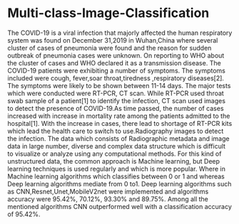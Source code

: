# Multi-class-Image-Classification
The COVID-19 is a viral infection that majorly affected the human respiratory system was found on December 31,2019 in Wuhan,China where several cluster of cases of pneumonia were found and the reason for sudden outbreak of pneumonia cases were unknown. On reporting to WHO about the cluster of cases and WHO declared it as a transmission disease. The COVID-19 patients were exhibiting a number of symptoms. The symptoms included were cough, fever,soar throat,tiredness ,respiratory diseases[2]. The symptoms were likely to be shown between 11-14 days. The major tests which were conducted were RT-PCR, CT scan. While RT-PCR used throat swab sample of a patient[1] to identify the infection, CT scan used images to detect the presence of COVID-19.As time passed, the number of cases increased with increase in mortality rate among the patients admitted to the hospital[1]. With the increase in cases, there lead to shortage of RT-PCR kits which lead the health care to switch to use.Radiography images to detect the infection. The data which consists of Radiographic metadata and image data in large number, diverse and complex data structure which is difficult to visualize or analyze using any computational methods. For this kind of unstructured data, the common approach is Machine learning, but Deep learning techniques is used regularly and which is more popular. Where in Machine learning algorithms which classifies between 0 or 1 and whereas Deep learning algorithms mediate from 0 to1. Deep learning algorithms such as CNN,Resnet,Unet,MobileV2net were implemented and algorithms accuracy were 95.42%, 70.12%, 93.30% and 89.75%. Among all the mentioned algorithms CNN outperformed well with a classification accuracy of 95.42%.
